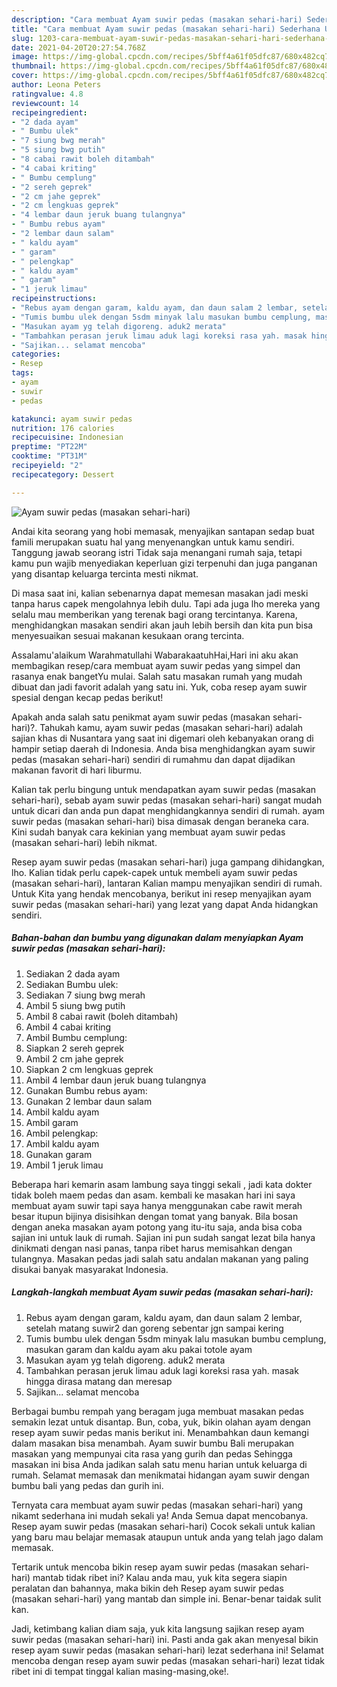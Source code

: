 ```yaml
---
description: "Cara membuat Ayam suwir pedas (masakan sehari-hari) Sederhana Untuk Jualan"
title: "Cara membuat Ayam suwir pedas (masakan sehari-hari) Sederhana Untuk Jualan"
slug: 1203-cara-membuat-ayam-suwir-pedas-masakan-sehari-hari-sederhana-untuk-jualan
date: 2021-04-20T20:27:54.768Z
image: https://img-global.cpcdn.com/recipes/5bff4a61f05dfc87/680x482cq70/ayam-suwir-pedas-masakan-sehari-hari-foto-resep-utama.jpg
thumbnail: https://img-global.cpcdn.com/recipes/5bff4a61f05dfc87/680x482cq70/ayam-suwir-pedas-masakan-sehari-hari-foto-resep-utama.jpg
cover: https://img-global.cpcdn.com/recipes/5bff4a61f05dfc87/680x482cq70/ayam-suwir-pedas-masakan-sehari-hari-foto-resep-utama.jpg
author: Leona Peters
ratingvalue: 4.8
reviewcount: 14
recipeingredient:
- "2 dada ayam"
- " Bumbu ulek"
- "7 siung bwg merah"
- "5 siung bwg putih"
- "8 cabai rawit boleh ditambah"
- "4 cabai kriting"
- " Bumbu cemplung"
- "2 sereh geprek"
- "2 cm jahe geprek"
- "2 cm lengkuas geprek"
- "4 lembar daun jeruk buang tulangnya"
- " Bumbu rebus ayam"
- "2 lembar daun salam"
- " kaldu ayam"
- " garam"
- " pelengkap"
- " kaldu ayam"
- " garam"
- "1 jeruk limau"
recipeinstructions:
- "Rebus ayam dengan garam, kaldu ayam, dan daun salam 2 lembar, setelah matang suwir2 dan goreng sebentar jgn sampai kering"
- "Tumis bumbu ulek dengan 5sdm minyak lalu masukan bumbu cemplung, masukan garam dan kaldu ayam aku pakai totole ayam"
- "Masukan ayam yg telah digoreng. aduk2 merata"
- "Tambahkan perasan jeruk limau aduk lagi koreksi rasa yah. masak hingga dirasa matang dan meresap"
- "Sajikan... selamat mencoba"
categories:
- Resep
tags:
- ayam
- suwir
- pedas

katakunci: ayam suwir pedas 
nutrition: 176 calories
recipecuisine: Indonesian
preptime: "PT22M"
cooktime: "PT31M"
recipeyield: "2"
recipecategory: Dessert

---
```



![Ayam suwir pedas (masakan sehari-hari)](https://img-global.cpcdn.com/recipes/5bff4a61f05dfc87/680x482cq70/ayam-suwir-pedas-masakan-sehari-hari-foto-resep-utama.jpg)

Andai kita seorang yang hobi memasak, menyajikan santapan sedap buat famili merupakan suatu hal yang menyenangkan untuk kamu sendiri. Tanggung jawab seorang istri Tidak saja menangani rumah saja, tetapi kamu pun wajib menyediakan keperluan gizi terpenuhi dan juga panganan yang disantap keluarga tercinta mesti nikmat.

Di masa  saat ini, kalian sebenarnya dapat memesan masakan jadi meski tanpa harus capek mengolahnya lebih dulu. Tapi ada juga lho mereka yang selalu mau memberikan yang terenak bagi orang tercintanya. Karena, menghidangkan masakan sendiri akan jauh lebih bersih dan kita pun bisa menyesuaikan sesuai makanan kesukaan orang tercinta. 

Assalamu&#39;alaikum Warahmatullahi WabarakaatuhHai,Hari ini aku akan membagikan resep/cara membuat ayam suwir pedas yang simpel dan rasanya enak bangetYu mulai. Salah satu masakan rumah yang mudah dibuat dan jadi favorit adalah yang satu ini. Yuk, coba resep ayam suwir spesial dengan kecap pedas berikut!

Apakah anda salah satu penikmat ayam suwir pedas (masakan sehari-hari)?. Tahukah kamu, ayam suwir pedas (masakan sehari-hari) adalah sajian khas di Nusantara yang saat ini digemari oleh kebanyakan orang di hampir setiap daerah di Indonesia. Anda bisa menghidangkan ayam suwir pedas (masakan sehari-hari) sendiri di rumahmu dan dapat dijadikan makanan favorit di hari liburmu.

Kalian tak perlu bingung untuk mendapatkan ayam suwir pedas (masakan sehari-hari), sebab ayam suwir pedas (masakan sehari-hari) sangat mudah untuk dicari dan anda pun dapat menghidangkannya sendiri di rumah. ayam suwir pedas (masakan sehari-hari) bisa dimasak dengan beraneka cara. Kini sudah banyak cara kekinian yang membuat ayam suwir pedas (masakan sehari-hari) lebih nikmat.

Resep ayam suwir pedas (masakan sehari-hari) juga gampang dihidangkan, lho. Kalian tidak perlu capek-capek untuk membeli ayam suwir pedas (masakan sehari-hari), lantaran Kalian mampu menyajikan sendiri di rumah. Untuk Kita yang hendak mencobanya, berikut ini resep menyajikan ayam suwir pedas (masakan sehari-hari) yang lezat yang dapat Anda hidangkan sendiri.

<!--inarticleads1-->

##### Bahan-bahan dan bumbu yang digunakan dalam menyiapkan Ayam suwir pedas (masakan sehari-hari):

1. Sediakan 2 dada ayam
1. Sediakan  Bumbu ulek:
1. Sediakan 7 siung bwg merah
1. Ambil 5 siung bwg putih
1. Ambil 8 cabai rawit (boleh ditambah)
1. Ambil 4 cabai kriting
1. Ambil  Bumbu cemplung:
1. Siapkan 2 sereh geprek
1. Ambil 2 cm jahe geprek
1. Siapkan 2 cm lengkuas geprek
1. Ambil 4 lembar daun jeruk buang tulangnya
1. Gunakan  Bumbu rebus ayam:
1. Gunakan 2 lembar daun salam
1. Ambil  kaldu ayam
1. Ambil  garam
1. Ambil  pelengkap:
1. Ambil  kaldu ayam
1. Gunakan  garam
1. Ambil 1 jeruk limau


Beberapa hari kemarin asam lambung saya tinggi sekali , jadi kata dokter tidak boleh maem pedas dan asam. kembali ke masakan hari ini saya membuat ayam suwir tapi saya hanya menggunakan cabe rawit merah besar itupun bijinya disisihkan dengan tomat yang banyak. Bila bosan dengan aneka masakan ayam potong yang itu-itu saja, anda bisa coba sajian ini untuk lauk di rumah. Sajian ini pun sudah sangat lezat bila hanya dinikmati dengan nasi panas, tanpa ribet harus memisahkan dengan tulangnya. Masakan pedas jadi salah satu andalan makanan yang paling disukai banyak masyarakat Indonesia. 

<!--inarticleads2-->

##### Langkah-langkah membuat Ayam suwir pedas (masakan sehari-hari):

1. Rebus ayam dengan garam, kaldu ayam, dan daun salam 2 lembar, setelah matang suwir2 dan goreng sebentar jgn sampai kering
1. Tumis bumbu ulek dengan 5sdm minyak lalu masukan bumbu cemplung, masukan garam dan kaldu ayam aku pakai totole ayam
1. Masukan ayam yg telah digoreng. aduk2 merata
1. Tambahkan perasan jeruk limau aduk lagi koreksi rasa yah. masak hingga dirasa matang dan meresap
1. Sajikan... selamat mencoba


Berbagai bumbu rempah yang beragam juga membuat masakan pedas semakin lezat untuk disantap. Bun, coba, yuk, bikin olahan ayam dengan resep ayam suwir pedas manis berikut ini. Menambahkan daun kemangi dalam masakan bisa menambah. Ayam suwir bumbu Bali merupakan masakan yang mempunyai cita rasa yang gurih dan pedas Sehingga masakan ini bisa Anda jadikan salah satu menu harian untuk keluarga di rumah. Selamat memasak dan menikmatai hidangan ayam suwir dengan bumbu bali yang pedas dan gurih ini. 

Ternyata cara membuat ayam suwir pedas (masakan sehari-hari) yang nikamt sederhana ini mudah sekali ya! Anda Semua dapat mencobanya. Resep ayam suwir pedas (masakan sehari-hari) Cocok sekali untuk kalian yang baru mau belajar memasak ataupun untuk anda yang telah jago dalam memasak.

Tertarik untuk mencoba bikin resep ayam suwir pedas (masakan sehari-hari) mantab tidak ribet ini? Kalau anda mau, yuk kita segera siapin peralatan dan bahannya, maka bikin deh Resep ayam suwir pedas (masakan sehari-hari) yang mantab dan simple ini. Benar-benar taidak sulit kan. 

Jadi, ketimbang kalian diam saja, yuk kita langsung sajikan resep ayam suwir pedas (masakan sehari-hari) ini. Pasti anda gak akan menyesal bikin resep ayam suwir pedas (masakan sehari-hari) lezat sederhana ini! Selamat mencoba dengan resep ayam suwir pedas (masakan sehari-hari) lezat tidak ribet ini di tempat tinggal kalian masing-masing,oke!.

